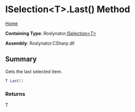 # ISelection\<T>\.Last\(\) Method

[Home](../../../README.md)

**Containing Type**: Roslynator\.[ISelection\<T>](../README.md)

**Assembly**: Roslynator\.CSharp\.dll

## Summary

Gets the last selected item\.

```csharp
T Last()
```

### Returns

T

